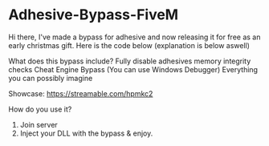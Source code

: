 # Adhesive-Bypass-FiveM
Hi there, I've made a bypass for adhesive and now releasing it for free as an early christmas gift. Here is the code below (explanation is below aswell)

What does this bypass include?
Fully disable adhesives memory integrity checks
Cheat Engine Bypass (You can use Windows Debugger)
Everything you can possibly imagine

Showcase: https://streamable.com/hpmkc2





How do you use it?
1) Join server
2) Inject your DLL with the bypass & enjoy.
